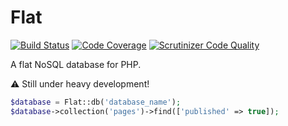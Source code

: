 # Flat

[![Build Status](https://travis-ci.org/mattbit/flat.svg?branch=master)](https://travis-ci.org/mattbit/flat)
[![Code Coverage](https://scrutinizer-ci.com/g/mattbit/flat/badges/coverage.png?b=master)](https://scrutinizer-ci.com/g/mattbit/flat/?branch=master)
[![Scrutinizer Code Quality](https://scrutinizer-ci.com/g/mattbit/flat/badges/quality-score.png?b=master)](https://scrutinizer-ci.com/g/mattbit/flat/?branch=master)

A flat NoSQL database for PHP.

⚠️ Still under heavy development!

```php
$database = Flat::db('database_name');
$database->collection('pages')->find(['published' => true]);
```